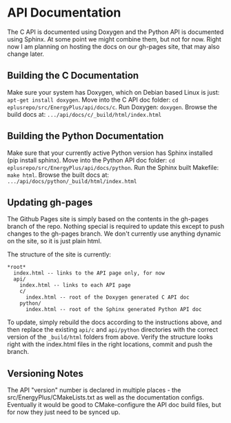 # API Documentation

The C API is documented using Doxygen and the Python API is documented using Sphinx.
At some point we might combine them, but not for now.
Right now I am planning on hosting the docs on our gh-pages site, that may also change later.

## Building the C Documentation
Make sure your system has Doxygen, which on Debian based Linux is just: `apt-get install doxygen`.
Move into the C API doc folder: `cd eplusrepo/src/EnergyPlus/api/docs/c`.
Run Doxygen: `doxygen`.
Browse the build docs at: `.../api/docs/c/_build/html/index.html`

## Building the Python Documentation
Make sure that your currently active Python version has Sphinx installed (pip install sphinx).
Move into the Python API doc folder: `cd eplusrepo/src/EnergyPlus/api/docs/python`.
Run the Sphinx built Makefile: `make html`.
Browse the built docs at: `.../api/docs/python/_build/html/index.html`

## Updating gh-pages
The Github Pages site is simply based on the contents in the gh-pages branch of the repo.
Nothing special is required to update this except to push changes to the gh-pages branch.
We don't currently use anything dynamic on the site, so it is just plain html.

The structure of the site is currently:

```
*root*
  index.html -- links to the API page only, for now
  api/
    index.html -- links to each API page
    c/
      index.html -- root of the Doxygen generated C API doc
    python/
      index.html -- root of the Sphinx generated Python API doc
```

To update, simply rebuild the docs according to the instructions above, and then replace the existing `api/c` and `api/python` directories with the correct version of the `_build/html` folders from above.
Verify the structure looks right with the index.html files in the right locations, commit and push the branch.

## Versioning Notes
The API "version" number is declared in multiple places - the src/EnergyPlus/CMakeLists.txt as well as the documentation configs.
Eventually it would be good to CMake-configure the API doc build files, but for now they just need to be synced up.


